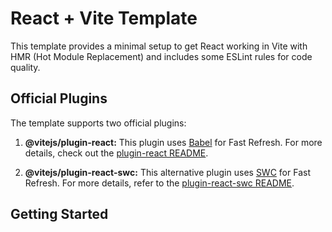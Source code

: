 # React + Vite Template

This template provides a minimal setup to get React working in Vite with HMR (Hot Module Replacement) and includes some ESLint rules for code quality.

## Official Plugins

The template supports two official plugins:

1. **@vitejs/plugin-react:** This plugin uses [Babel](https://babeljs.io/) for Fast Refresh. For more details, check out the [plugin-react README](https://github.com/vitejs/vite-plugin-react/blob/main/packages/plugin-react/README.md).

2. **@vitejs/plugin-react-swc:** This alternative plugin uses [SWC](https://swc.rs/) for Fast Refresh. For more details, refer to the [plugin-react-swc README](https://github.com/vitejs/vite-plugin-react-swc).

## Getting Started
